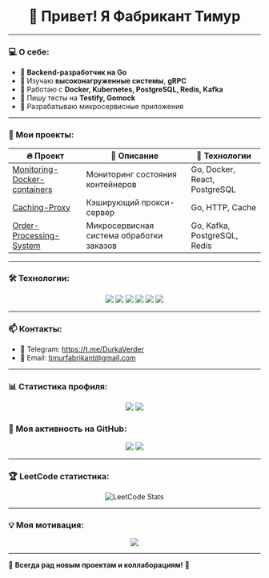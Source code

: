 <h1 align="center">👋 Привет! Я Фабрикант Тимур </h1>

---

### 💻 О себе:
- 🔹 **Backend-разработчик на Go**
- 🔹 Изучаю **высоконагруженные системы**, **gRPC**
- 🔹 Работаю с **Docker, Kubernetes, PostgreSQL, Redis, Kafka**
- 🔹 Пишу тесты на **Testify, Gomock**
- 🔹 Разрабатываю микросервисные приложения  

---

### 🚀 Мои проекты:

| 🔥 Проект | 📝 Описание | 🚀 Технологии |
|----------|-----------|-------------|
| [Monitoring-Docker-containers](https://github.com/DurkaVerder/Monitoring-Docker-containers) | Мониторинг состояния контейнеров | Go, Docker, React, PostgreSQL |
| [Caching-Proxy](https://github.com/DurkaVerder/Caching-Proxy) | Кэширующий прокси-сервер | Go, HTTP, Cache |
| [Order-Processing-System](https://github.com/DurkaVerder/Order-Processing-System) | Микросервисная система обработки заказов | Go, Kafka, PostgreSQL, Redis |

---

### 🛠 Технологии:

<p align="center">
  <img src="https://img.shields.io/badge/Go-00ADD8?style=for-the-badge&logo=go&logoColor=white" />
  <img src="https://img.shields.io/badge/Kafka-231F20?style=for-the-badge&logo=apache-kafka&logoColor=white" />
  <img src="https://img.shields.io/badge/PostgreSQL-316192?style=for-the-badge&logo=postgresql&logoColor=white" />
  <img src="https://img.shields.io/badge/Docker-2496ED?style=for-the-badge&logo=docker&logoColor=white" />
  <img src="https://img.shields.io/badge/Kubernetes-326CE5?style=for-the-badge&logo=kubernetes&logoColor=white" />
  <img src="https://img.shields.io/badge/Redis-DC382D?style=for-the-badge&logo=redis&logoColor=white" />
</p>

---

### 📫 Контакты:

- 📩 Telegram: https://t.me/DurkaVerder
- 📧 Email: timurfabrikant@gmail.com

---

### 📊 Статистика профиля:

<p align="center">
  <img src="https://github-readme-stats.vercel.app/api?username=DurkaVerder&show_icons=true&theme=tokyonight" />
  <img src="https://github-readme-streak-stats.herokuapp.com/?user=DurkaVerder&theme=tokyonight" />
</p>

### 🚀 Моя активность на GitHub:
<p align="center">
  <img src="https://github-profile-summary-cards.vercel.app/api/cards/repos-per-language?username=DurkaVerder&theme=tokyonight" />
  <img src="https://github-profile-summary-cards.vercel.app/api/cards/most-commit-language?username=DurkaVerder&theme=tokyonight" />
</p>

---

### 🏆 LeetCode статистика:
<p align="center">
  <img src="https://leetcard.jacoblin.cool/DurkaVerder?theme=auto&font=Noto%20Sans%20Meroitic" alt="LeetCode Stats" />
</p>

---

### 💡 Моя мотивация:
<p align="center">
  <img src="https://readme-typing-svg.herokuapp.com?color=%2336BCF7&size=20&center=true&vCenter=true&width=550&pause=1000&lines=Не+бойся+ошибок%2C+бойся+их+не+исправить!;Каждый+баг+–+это+возможность+узнать+что-то+новое!;Кодить+или+не+кодить%3F+Вот+в+чём+вопрос!;Пиши+код%2C+который+будет+понятен+даже+через+год!" />
</p>


---

🚀 **Всегда рад новым проектам и коллаборациям!** 🚀
